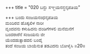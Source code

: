 +++
title = "020 ಬನ್ದು ಸಞ್ಜಯನನ್ಧನೃಪತಿಯ"

+++
ಬಂದು ಸಂಜಯನಂಧನೃಪತಿಯ  
ಮಂದಿರವ ಹೊಕ್ಕಖಿಳ ನಾರೀ  
ವೃಂದವನು ಕಳುಹಿದನು ದಂಡಿಗೆಗಳಲಿ ಮನೆಮನೆಗೆ  
ಬಂದರಾರೆನೆ ಸಂಜಯನು ಜೀ  
ಯೆಂದಡುತ್ಸಾಹದಲಿ ಬಂದೈ  
ತಂದೆ ಸಂಜಯ ಬಾಯೆನುತ ತಡವಿದನು ಬೋಳೈಸಿ     ॥20॥
